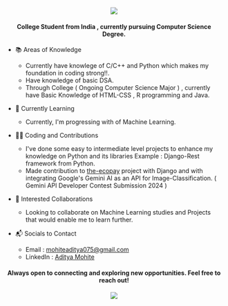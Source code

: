 <h1 align='center'>
   <img src="https://readme-typing-svg.demolab.com/?font=Fira+Code&color=FFFFFF&lines=Hi+there!👋+I+am+Aditya+Mohite"> 
</h1>

<h4 align='center'> 
   College Student from India , currently pursuing Computer Science Degree.
</h4> 

* 📚 Areas of Knowledge
     - Currently have knowlege of C/C++ and Python which makes my foundation in coding strong!!.
     - Have knowledge of basic DSA.
     - Through College ( Ongoing Computer Science Major ) , currently have Basic Knowledge of HTML-CSS , R programming and Java.

* 🌱 Currently Learning
     - Currently, I'm progressing with of Machine Learning.
  
* 🧑‍💻 Coding and Contributions
     - I've done some easy to intermediate level projects to enhance my knowledge on Python and its libraries Example : Django-Rest framework from Python.
     - Made contribution to [the-ecopay](https://github.com/the-ecopay) project with Django and with integrating Google's Gemini AI as an API for Image-Classification. ( Gemini API Developer Contest Submission 2024 )
  
* 👯 Interested Collaborations
     - Looking to collaborate on Machine Learning studies and Projects that would enable me to learn further.

*  📬 Socials to Contact
     -  Email : mohiteaditya075@gmail.com
     -  LinkedIn : [Aditya Mohite](https://www.linkedin.com/in/aditya-mohite-b77188326/)


<h4 align='center' > 
   Always open to connecting and exploring new opportunities. Feel free to reach out!
</h4>

<p align='center'>
   <img src="https://readme-typing-svg.demolab.com/?font=Fira+Code&color=FFFFFF&lines=Thanks+for+stopping+by!+👍 "> 
</p>
